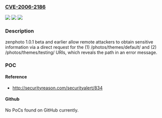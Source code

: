 ### [CVE-2006-2186](https://cve.mitre.org/cgi-bin/cvename.cgi?name=CVE-2006-2186)
![](https://img.shields.io/static/v1?label=Product&message=n%2Fa&color=blue)
![](https://img.shields.io/static/v1?label=Version&message=n%2Fa&color=blue)
![](https://img.shields.io/static/v1?label=Vulnerability&message=n%2Fa&color=brighgreen)

### Description

zenphoto 1.0.1 beta and earlier allow remote attackers to obtain sensitive information via a direct request for the (1) /photos/themes/default/ and (2) /photos/themes/testing/ URIs, which reveals the path in an error message.

### POC

#### Reference
- http://securityreason.com/securityalert/834

#### Github
No PoCs found on GitHub currently.


